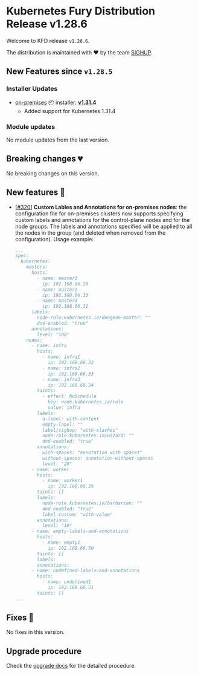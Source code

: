 # Kubernetes Fury Distribution Release v1.28.6

Welcome to KFD release `v1.28.6`.

The distribution is maintained with ❤️ by the team [SIGHUP](https://sighup.io/).

## New Features since `v1.28.5`

### Installer Updates

- [on-premises](https://github.com/sighupio/fury-kubernetes-on-premises) 📦 installer: [**v1.31.4**](https://github.com/sighupio/fury-kubernetes-on-premises/releases/tag/v1.31.4)
  - Added support for Kubernetes 1.31.4

### Module updates

No module updates from the last version.

## Breaking changes 💔

No breaking changes on this version.

## New features 🌟

- [[#320](https://github.com/sighupio/fury-distribution/pull/320)] **Custom Lables and Annotations for on-premises nodes**: the configuration file for on-premises clusters now supports specifying custom labels and annotations for the control-plane nodes and for the node groups. The labels and annotations specified will be applied to all the nodes in the group (and deleted when removed from the configuration). Usage example:

  ```yaml
  ...
  spec:
    kubernetes:
      masters:
        hosts:
          - name: master1
            ip: 192.168.66.29
          - name: master2
            ip: 192.168.66.30
          - name: master3
            ip: 192.168.66.31
        labels:
          node-role.kubernetes.io/dungeon-master: ""
          dnd-enabled: "true"
        annotations:
          level: "100"
      nodes:
        - name: infra
          hosts:
            - name: infra1
              ip: 192.168.66.32
            - name: infra2
              ip: 192.168.66.33
            - name: infra3
              ip: 192.168.66.34
          taints:
            - effect: NoSchedule
              key: node.kubernetes.io/role
              value: infra
          labels:
            a-label: with-content
            empty-label: ""
            label/sighup: "with-slashes"
            node-role.kubernetes.io/wizard: ""
            dnd-enabled: "true"
          annotations:
            with-spaces: "annotation with spaces"
            without-spaces: annotation-without-spaces
            level: "20"
        - name: worker
          hosts:
            - name: worker1
              ip: 192.168.66.35
          taints: []
          labels:
            node-role.kubernetes.io/barbarian: ""
            dnd-enabled: "true"
            label-custom: "with-value"
          annotations:
            level: "10"
        - name: empty-labels-and-annotations
          hosts:
            - name: empty1
              ip: 192.168.66.50
          taints: []
          labels:
          annotations:
        - name: undefined-labels-and-annotations
          hosts:
            - name: undefined1
              ip: 192.168.66.51
          taints: []
  ...
  ```

## Fixes 🐞

No fixes in this version.

## Upgrade procedure

Check the [upgrade docs](https://docs.kubernetesfury.com/docs/installation/upgrades) for the detailed procedure.